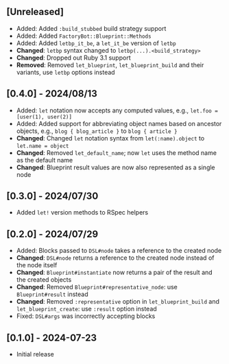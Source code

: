 ## [Unreleased]

- Added: Added `:build_stubbed` build strategy support
- Added: Added `FactoryBot::Blueprint::Methods`
- Added: Added `letbp_it_be`, a `let_it_be` version of `letbp`
- **Changed**: `letbp` syntax changed to `letbp(...).<build_strategy>`
- **Changed**: Dropped out Ruby 3.1 support
- **Removed**: Removed `let_blueprint`, `let_blueprint_build` and their variants, use `letbp` options instead

## [0.4.0] - 2024/08/13

- Added: `let` notation now accepts any computed values, e.g., `let.foo = [user(1), user(2)]`
- Added: Added support for abbreviating object names based on ancestor objects, e.g., `blog { blog_article }` to `blog { article }`
- **Changed**: Changed `let` notation syntax from `let(:name).object` to `let.name = object`
- **Changed**: Removed `let_default_name`; now `let` uses the method name as the default name
- **Changed**: Blueprint result values are now also represented as a single node

## [0.3.0] - 2024/07/30

- Added `let!` version methods to RSpec helpers

## [0.2.0] - 2024/07/29

- Added: Blocks passed to `DSL#node` takes a reference to the created node
- **Changed**: `DSL#node` returns a reference to the created node instead of the node itself
- **Changed**: `Blueprint#instantiate` now returns a pair of the result and the created objects
- **Changed**: Removed `Blueprint#representative_node`: use `Blueprint#result` instead
- **Changed**: Removed `:representative` option in `let_blueprint_build` and `let_blueprint_create`: use `:result` option instead
- Fixed: `DSL#args` was incorrectly accepting blocks

## [0.1.0] - 2024-07-23

- Initial release
